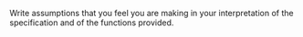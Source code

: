 Write assumptions that you feel you are making in your interpretation of the specification and of the functions provided.

